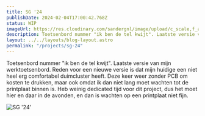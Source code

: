 ```yaml
---
title: SG '24
publishDate: 2024-02-04T17:00:42.768Z
status: WIP
imageUrl: https://res.cloudinary.com/sandergnl/image/upload/c_scale,f_auto,q_auto,w_960/v1707248427/projects/PXL_20240205_220739492_qv6eav.jpg
description: Toetsenbord nummer "ik ben de tel kwijt". Laatste versie van mijn werktoetsenbord. Reden voor een nieuwe versie is dat mijn huidige een niet heel erg comfortabel duimcluster heeft. Deze keer weer zonder PCB om kosten te drukken, maar ook omdat ik dan niet lang moet wachten tot de printplaat binnen is. 2x 24 key layout.
layout: ../../layouts/blog-layout.astro
permalink: "/projects/sg-24"
---
```


 Toetsenbord nummer "ik ben de tel kwijt". Laatste versie van mijn werktoetsenbord. Reden voor een nieuwe versie is dat mijn huidige een niet heel erg comfortabel duimcluster heeft. Deze keer weer zonder PCB om kosten te drukken, maar ook omdat ik dan niet lang moet wachten tot de printplaat binnen is. Heb weinig dedicated tijd voor dit project, dus het moet hier en daar in de avonden, en dan is wachten op een printplaat niet fijn.

![SG '24'](https://res.cloudinary.com/sandergnl/image/upload/c_scale,f_auto,q_auto,w_960/v1707248427/projects/PXL_20240205_220739492_qv6eav.jpg)